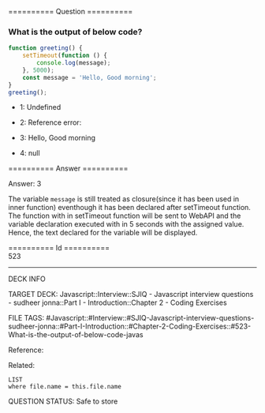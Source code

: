 ========== Question ==========  

### What is the output of below code?

```javascript
function greeting() {
    setTimeout(function () {
        console.log(message);
    }, 5000);
    const message = 'Hello, Good morning';
}
greeting();
```

-   1: Undefined

-   2: Reference error:

-   3: Hello, Good morning

-   4: null  

========== Answer ==========  

Answer: 3

The variable `message` is still treated as closure(since it has been used in inner function) eventhough it has been declared after setTimeout function. The function with in setTimeout function will be sent to WebAPI and the variable declaration executed with in 5 seconds with the assigned value. Hence, the text declared for the variable will be displayed.

========== Id ==========  
523

---

DECK INFO

TARGET DECK: Javascript::Interview::SJIQ - Javascript interview questions - sudheer jonna::Part I - Introduction::Chapter 2 - Coding Exercises

FILE TAGS: #Javascript::#Interview::#SJIQ-Javascript-interview-questions-sudheer-jonna::#Part-I-Introduction::#Chapter-2-Coding-Exercises::#523-What-is-the-output-of-below-code-javas

Reference:

Related:

```dataview
LIST
where file.name = this.file.name
```

QUESTION STATUS: Safe to store

